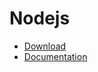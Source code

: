 # Nodejs

* [Download](https://nodejs.org/en/)
* [Documentation](https://nodejs.org/docs/v8.6.0/api/)
